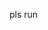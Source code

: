 pls run

<!---
scuraball/scuraball is a ✨ special ✨ repository because its `README.md` (this file) appears on your GitHub profile.
You can click the Preview link to take a look at your changes.
--->
